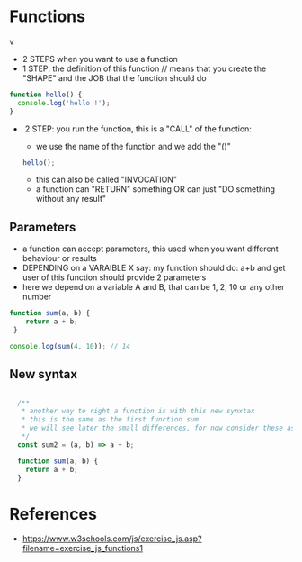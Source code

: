 # Functions


 v

-  2 STEPS when you want to use a function
  - 1 STEP: the definition of this function
      // means that you create the "SHAPE" and the JOB that the function should do

```javascript
function hello() {
  console.log('hello !');
}
```

- ​	2 STEP: you run the function, this is a "CALL" of the function:

     -  we use the name of the function and we add the "()"

  ```javascript
  hello();
  ```

     - this can also be called "INVOCATION"
     - a function can "RETURN" something OR can just "DO something without any result"

## Parameters 

- a function can accept parameters, this used when you want different behaviour or results
- DEPENDING on a VARAIBLE X
  say: my function should do: a+b and get user of this function should provide 2 parameters
- here we depend on a variable A and B, that can be 1, 2, 10 or any other number

```javascript
function sum(a, b) {
	return a + b;
 }

console.log(sum(4, 10)); // 14
```



## New syntax

```javascript

  /**
   * another way to right a function is with this new synxtax
   * this is the same as the first function sum
   * we will see later the small differences, for now consider these as equal
   */
  const sum2 = (a, b) => a + b;

  function sum(a, b) {
	return a + b;
  }

```



# References
 * https://www.w3schools.com/js/exercise_js.asp?filename=exercise_js_functions1

